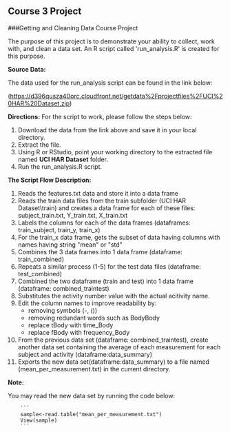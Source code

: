 ## Course 3 Project
###Getting and Cleaning Data Course Project


The purpose of this project is to demonstrate your ability to collect, work with, and clean a data set. An R script called 'run_analysis.R'
is created for this purpose.


**Source Data:**

The data used for the run_analysis script can be found in the link below:

(https://d396qusza40orc.cloudfront.net/getdata%2Fprojectfiles%2FUCI%20HAR%20Dataset.zip) 


**Directions:**
For the script to work, please follow the steps below:

1. Download the data from the link above and save it in your local directory.
2. Extract the file.
3. Using R or RStudio, point your working directory to the extracted file named **UCI HAR Dataset** folder.
4. Run the run_analysis.R script.


**The Script Flow Description:**

1. Reads the features.txt data and store it into a data frame
2. Reads the train data files from the train subfolder (UCI HAR Dataset\train) and creates a data frame for 
    each of these files:
        subject_train.txt, Y_train.txt, X_train.txt 
3. Labels the columns for each of the data frames (dataframes: train_subject, train_y, train_x)
4. For the train_x data frame, gets the subset of data having columns with names having string "mean" or "std"
5. Combines the 3 data frames into 1 data frame (dataframe: train_combined)
6. Repeats a similar process (1-5) for the test data files (dataframe: test_combined)
7. Combined the two dataframe (train and test) into 1 data frame (dataframe: combined_traintest)
8. Substitutes the activity number value with the actual acitivity name.
9. Edit the column names to improve readability by:
    - removing symbols (-, ())
    - removing redundant words such as BodyBody
    - replace tBody with time_Body
    - replace fBody with frequency_Body
10. From the previous data set (dataframe: combined_traintest), create another data set containing the average of each measurement for each subject and activity (dataframe:data_summary)
11. Exports the new data set(dataframe:data_summary) to a file named (mean_per_measurement.txt) in the current directory.


**Note:**

You may read the new data set by running the code below:

        ```
        sample<-read.table("mean_per_measurement.txt")
        View(sample)
        ```

       

